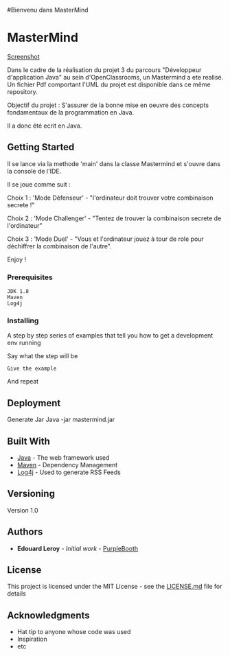 #Bienvenu dans MasterMind



# MasterMind

[Screenshot](Mastermind.jpeg) 



Dans le cadre de la réalisation du projet 3 du parcours "Développeur d'application Java" au sein d'OpenClassrooms, un Mastermind a ete realisé. Un fichier Pdf comportant l'UML du projet est disponible dans ce même repository.

Objectif du projet : S'assurer de la bonne mise en oeuvre des concepts fondamentaux de la programmation en Java.

Il a donc été ecrit en Java.


## Getting Started

Il se lance via la methode 'main' dans la classe Mastermind et s'ouvre dans la console de l'IDE.


Il se joue comme suit :


Choix 1 : 'Mode Défenseur' - "l'ordinateur doit trouver votre combinaison secrete !"

Choix 2 : 'Mode Challenger' - "Tentez de trouver la combinaison secrete de l'ordinateur"

Choix 3 : 'Mode Duel' - "Vous et l'ordinateur jouez à tour de role pour déchiffrer la combinaison de l'autre".

Enjoy !

### Prerequisites

```
JDK 1.8
Maven
Log4j
```

### Installing

A step by step series of examples that tell you how to get a development env running

Say what the step will be

```
Give the example
```

And repeat


## Deployment

Generate Jar
Java -jar mastermind.jar 

## Built With

* [Java](http://www.dropwizard.io/1.0.2/docs/) - The web framework used
* [Maven](https://maven.apache.org/) - Dependency Management
* [Log4j](https://rometools.github.io/rome/) - Used to generate RSS Feeds

## Versioning

Version 1.0 

## Authors

* **Edouard Leroy** - *Initial work* - [PurpleBooth](https://github.com/Eddbea/MasterMind_Final)

## License

This project is licensed under the MIT License - see the [LICENSE.md](LICENSE.md) file for details

## Acknowledgments

* Hat tip to anyone whose code was used
* Inspiration
* etc



